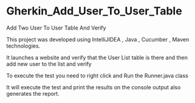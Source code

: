 # Gherkin_Add_User_To_User_Table

Add Two User To User Table And Verify

This project was developed using IntelliJIDEA , Java , Cucumber , Maven technologies.

It launches a website and verify that the User List table is there and then add new user to the list and verify

To execute the test you need to right click and Run the Runner.java class

It will execute the test and print the results on the console output also generates the report.
